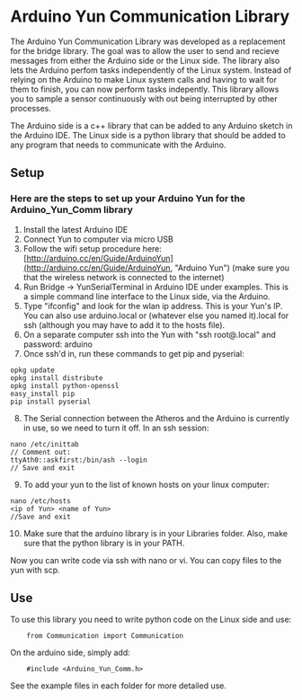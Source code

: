 # Arduino Yun Communication Library
The Arduino Yun Communication Library was developed as a replacement 
for the bridge library.  The goal was to allow the user to send and recieve 
messages from either the Arduino side or the Linux side.  The library also lets the 
Arduino perfom tasks independently of the Linux system.  Instead of relying 
on the Arduino to make Linux system calls and having to wait for them to finish,
you can now perform tasks indepently.  This library allows you to sample a sensor 
continuously with out being interrupted by other processes.

The Arduino side is a c++ library that can be added to any Arduino sketch 
in the Arduino IDE.  The Linux side is a python library that should be added 
to any program that needs to communicate with the Arduino.


## Setup
### Here are the steps to set up your Arduino Yun for the Arduino_Yun_Comm library

1. Install the latest Arduino IDE 
2. Connect Yun to computer via micro USB
3. Follow the wifi setup procedure here: [http://arduino.cc/en/Guide/ArduinoYun](http://arduino.cc/en/Guide/ArduinoYun, "Arduino Yun")
(make sure you that the wireless network is connected to the internet)
4. Run Bridge -> YunSerialTerminal in Arduino IDE under examples.  This is a simple
command line interface to the Linux side, via the Arduino.
5. Type "ifconfig" and look for the wlan ip address.  This is your Yun's IP. 
 You can also use arduino.local or (whatever else you named it).local for ssh 
(although you may have to add it to the hosts file).
6. On a separate computer ssh into the Yun with "ssh root@<name of yun>.local" and password: arduino
7. Once ssh'd in, run these commands to get pip and pyserial:
```
opkg update
opkg install distribute
opkg install python-openssl
easy_install pip
pip install pyserial
```
8. The Serial connection between the Atheros and the Arduino is currently in 
use, so we need to turn it off.  In an ssh session:
```
nano /etc/inittab
// Comment out:
ttyAth0::askfirst:/bin/ash --login
// Save and exit
```
9. To add your yun to the list of known hosts on your linux computer: 
```
nano /etc/hosts
<ip of Yun> <name of Yun> 
//Save and exit
```
10. Make sure that the arduino library is in your Libraries folder.  Also, 
make sure that the python library is in your PATH.

Now you can write code via ssh with nano or vi.  You can copy files to the yun 
with scp. 

## Use

To use this library you need to write python code on the Linux side and use: 
```
	from Communication import Communication
```

On the arduino side, simply add:
```
	#include <Arduino_Yun_Comm.h>
```

See the example files in each folder for more detailed use.
